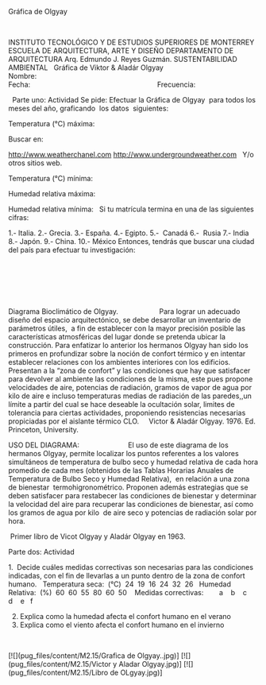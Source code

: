 

Gráfica de 
 Olgyay




 



INSTITUTO TECNOLÓGICO Y DE ESTUDIOS 
 SUPERIORES DE MONTERREY
ESCUELA DE ARQUITECTURA, ARTE Y 
 DISEÑO
DEPARTAMENTO DE 
 ARQUITECTURA
Arq. Edmundo J. Reyes 
 Guzmán.
SUSTENTABILIDAD AMBIENTAL
 
Gráfica de Viktor & Aladár 
 Olgyay
 
Nombre:                                                   
 Fecha:                                                                
Frecuencia:                          
 
 
Parte uno: 
Actividad
Se 
 pide:
Efectuar la Gráfica de Olgyay  para todos los meses del año, 
 graficando  los datos  siguientes: 
 




Temperatura (°C) 
 máxima:

Buscar en:  
 
http://www.weatherchanel.com
http://www.undergroundweather.com
 
Y/o otros sitios 
 web.
 


Temperatura (°C) 
 mínima:


Humedad relativa 
 máxima:


Humedad relativa 
 mínima:
 
Si tu matrícula termina en una de las 
 siguientes cifras:



1.- 
 Italia.
2.- 
 Grecia.
3.- 
 España.
4.- 
 Egipto.
5.-  Canadá
6.-  Rusia
7.- 
 India
8.- 
 Japón.
9.- 
 China.
10.- 
 México
Entonces, tendrás que buscar una ciudad del 
 país para efectuar tu 
 investigación:

 

 
         
 

 





Diagrama Bioclimático de 
 Olgyay.
                    
 Para lograr un adecuado diseño del espacio arquitectónico, se debe 
 desarrollar un inventario de parámetros útiles,  a fin de establecer con la 
 mayor precisión posible las características atmosféricas 
 del lugar donde se pretenda ubicar la construcción. Para enfatizar lo 
 anterior los hermanos Olgyay 
 han sido los primeros en profundizar sobre la noción de confort térmico 
 y en intentar establecer relaciones con los ambientes interiores con los 
 edificios. Presentan a la “zona de confort” y las condiciones que hay 
 que satisfacer para devolver al ambiente las condiciones de la misma, 
 este pues propone velocidades de aire, potencias de radiación, gramos de 
 vapor de agua por kilo de aire e incluso temperaturas medias de 
 radiación de las paredes,,un 
 límite a partir del cual se hace deseable la ocultación solar, limites 
 de tolerancia para ciertas actividades, proponiendo resistencias 
 necesarias  propiciadas por 
 el aislante térmico 
 CLO.
 
 
Victor & Aladár 
 Olgyay. 1976. Ed. Princeton, University.
 


USO DEL 
 DIAGRAMA:
                        El uso de este diagrama de los hermanos 
 Olgyay, 
 permite localizar los puntos referentes a los valores simultáneos de 
 temperatura de bulbo seco y humedad relativa de cada hora promedio de 
 cada mes (obtenidos de las Tablas Horarias Anuales de Temperatura de 
 Bulbo Seco y Humedad Relativa),  
 en relación a una zona de bienestar  termohigronométrico. 
 Proponen además estrategias que se deben satisfacer para restabecer 
 las condiciones de bienestar y determinar la velocidad del aire para 
 recuperar las condiciones de bienestar, así como los gramos de agua por 
 kilo  de aire seco y 
 potencias de radiación solar por 
 hora.

 Primer 
 libro de Vicot Olgyay y Aladár Olgyay en 1963. 
 

Parte dos: 
Actividad


1.  Decide cuáles medidas 
 correctivas son necesarias para las condiciones indicadas, con el fin de 
 llevarlas a un punto dentro de la zona de confort 
 humano.
  
Temperatura seca: 
  (°C)  24  19  16  24  32  26
  
Humedad 
 Relativa:  (%)  60  60  55  80  60  50  
 
Medidas 
 correctivas:        
 a    b    c   d    e   f  
 


2. Explica como la humedad afecta el 
 confort humano en el verano
3. Explica como el 
 viento 
 afecta el confort humano en el invierno

 



[![](pug_files/content/M2.15/Grafica de Olgyay..jpg)]
[![](pug_files/content/M2.15/Victor y Aladar Olgyay.jpg)]
[![](pug_files/content/M2.15/Libro de  OLgyay.jpg)]
